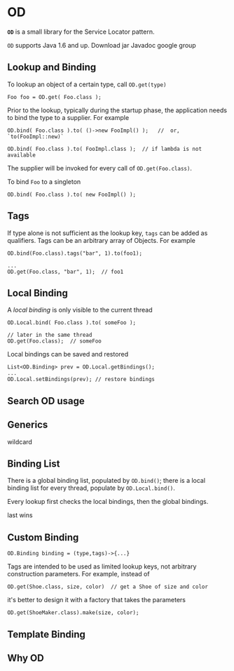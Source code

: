 # OD

**`OD`** is a small library for the Service Locator pattern.

`OD` supports Java 1.6 and up.
Download jar
Javadoc
google group

## Lookup and Binding

To lookup an object of a certain type, call `OD.get(type)`

    Foo foo = OD.get( Foo.class );

Prior to the lookup, typically during the startup phase,
the application needs to bind the type to a supplier.
For example

    OD.bind( Foo.class ).to( ()->new FooImpl() );   //  or, `to(FooImpl::new)`

    OD.bind( Foo.class ).to( FooImpl.class );  // if lambda is not available

The supplier will be invoked for every call of `OD.get(Foo.class)`.

To bind `Foo` to a singleton

    OD.bind( Foo.class ).to( new FooImpl() );


## Tags

If type alone is not sufficient as the lookup key, `tags` can be added as qualifiers.
Tags can be an arbitrary array of Objects. For example

    OD.bind(Foo.class).tags("bar", 1).to(foo1);

    ...
    OD.get(Foo.class, "bar", 1);  // foo1




## Local Binding

A *local binding* is only visible to the current thread

    OD.Local.bind( Foo.class ).to( someFoo );

    // later in the same thread
    OD.get(Foo.class);  // someFoo

Local bindings can be saved and restored

    List<OD.Binding> prev = OD.Local.getBindings();
    ...
    OD.Local.setBindings(prev); // restore bindings



## Search OD usage




## Generics
wildcard



## Binding List

There is a global binding list, populated by `OD.bind()`;
there is a local binding list for every thread, populate by `OD.Local.bind()`.

Every lookup first checks the local bindings, then the global bindings.

last wins




## Custom Binding

    OD.Binding binding = (type,tags)->{...}

Tags are intended to be used as limited lookup keys,
not arbitrary construction parameters. For example, instead of

    OD.get(Shoe.class, size, color)  // get a Shoe of size and color

it's better to design it with a factory that takes the parameters

    OD.get(ShoeMaker.class).make(size, color);





## Template Binding

## Why OD